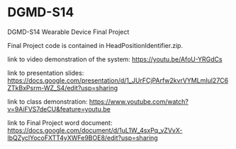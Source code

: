 # DGMD-S14
 DGMD-S14 Wearable Device Final Project
 
 Final Project code is contained in HeadPositionIdentifier.zip. 
 
link to video demonstration of the system:
https://youtu.be/AfoU-YRGdCs  

link to presentation slides:
https://docs.google.com/presentation/d/1_JUrFCjPArfw2kvrVYMLmIul27C6ZTkBxPsrm-WZ_S4/edit?usp=sharing

link to class demonstration:
https://www.youtube.com/watch?v=9AiFVS7deCU&feature=youtu.be

link to Final Project word document:
https://docs.google.com/document/d/1uL1W_4sxPq_vZVvX-lbQZyclYocoFXTT4yXWFe9BOE8/edit?usp=sharing
